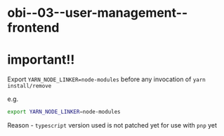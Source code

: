 # obi--03--user-management--frontend

# important!!
Export `YARN_NODE_LINKER=node-modules` before any invocation of `yarn install/remove`

e.g.
```bash
export YARN_NODE_LINKER=node-modules
```

Reason - `typescript` version used is not patched yet for use with `pnp` yet
